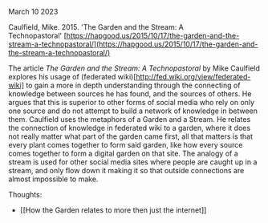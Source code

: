 March 10 2023

Caulfield, Mike. 2015. 'The Garden and the Stream: A Technopastoral' [https://hapgood.us/2015/10/17/the-garden-and-the-stream-a-technopastoral/](https://hapgood.us/2015/10/17/the-garden-and-the-stream-a-technopastoral/)

The article _The Garden and the Stream: A Technopastoral_ by Mike Caulfield explores his usage of (federated wiki)[http://fed.wiki.org/view/federated-wiki] to gain a more in depth understanding through the connecting of knowledge between sources he has found, and the sources of others. He argues that this is superior to other forms of social media who rely on only one source and do not attempt to build a network of knowledge in between them. Caulfield uses the metaphors of a Garden and a Stream. He relates the connection of knowledge in federated wiki to a garden, where it does not really matter what part of the garden came first, all that matters is that every plant comes together to form said garden, like how every source comes together to form a digital garden on that site. The analogy of a stream is used for other social media sites where people are caught up in a stream, and only flow down it making it so that outside connections are almost impossible to make.

Thoughts:<br>
- [[How the Garden relates to more then just the internet]]<br>

